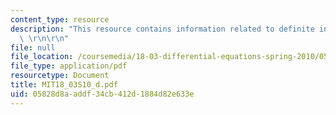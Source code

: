 ```yaml
---
content_type: resource
description: "This resource contains information related to definite integral solutions.\
  \ \r\n\r\n"
file: null
file_location: /coursemedia/18-03-differential-equations-spring-2010/05828d8aaddf34cb412d1884d82e633e_MIT18_03S10_d.pdf
file_type: application/pdf
resourcetype: Document
title: MIT18_03S10_d.pdf
uid: 05828d8a-addf-34cb-412d-1884d82e633e
---
```

